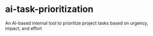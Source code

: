 # ai-task-prioritization
An AI-based internal tool to prioritize project tasks based on urgency, impact, and effort

